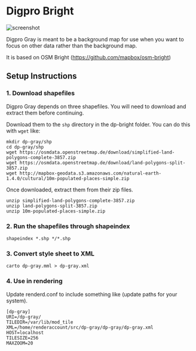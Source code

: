 Digpro Bright
==========

![screenshot](https://raw.github.com/digpro-group/dp-gray/master/preview.png)

Digpro Gray is meant to be a background map for use when you want to focus on other data rather than the background map.

It is based on OSM Bright (https://github.com/mapbox/osm-bright)

Setup Instructions
------------------

### 1. Download shapefiles

Digpro Gray depends on three shapefiles. You will need to download and extract them before continuing. 

Download them to the `shp` directory in the dp-bright folder. You can do this with `wget` like:

    mkdir dp-gray/shp
    cd dp-gray/shp
    wget https://osmdata.openstreetmap.de/download/simplified-land-polygons-complete-3857.zip
    wget https://osmdata.openstreetmap.de/download/land-polygons-split-3857.zip
    wget http://mapbox-geodata.s3.amazonaws.com/natural-earth-1.4.0/cultural/10m-populated-places-simple.zip

Once downloaded, extract them from their zip files.

    unzip simplified-land-polygons-complete-3857.zip
    unzip land-polygons-split-3857.zip 
    unzip 10m-populated-places-simple.zip

### 2. Run the shapefiles through shapeindex

    shapeindex *.shp */*.shp

### 3. Convert style sheet to XML

    carto dp-gray.mml > dp-gray.xml

### 4. Use in rendering

Update renderd.conf to include something like (update paths for your system).

    [dp-gray]
    URI=/dp-gray/
    TILEDIR=/var/lib/mod_tile
    XML=/home/renderaccount/src/dp-gray/dp-gray/dp-gray.xml
    HOST=localhost
    TILESIZE=256
    MAXZOOM=20

